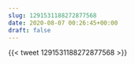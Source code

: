 ```yaml
---
slug: 1291531188272877568
date: 2020-08-07 00:26:45+00:00
draft: false
---
```


{{< tweet 1291531188272877568 >}}

